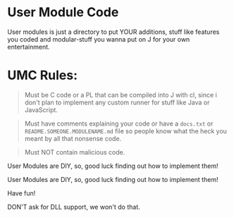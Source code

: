 # User Module Code
User modules is just a directory to put YOUR additions, stuff like features you coded and modular-stuff you wanna put on J for your own entertainment.

# UMC Rules:
> Must be C code or a PL that can be compiled into J with cl, since i don't plan to implement any custom runner for stuff like Java or JavaScript.

> Must have comments explaining your code or have a `docs.txt` or `README.SOMEONE.MODULENAME.md` file so people know what the heck you meant by all that nonsense code.

> Must NOT contain malicious code.

User Modules are DIY, so, good luck finding out how to implement them!

User Modules are DIY, so, good luck finding out how to implement them!

Have fun!


DON'T ask for DLL support, we won't do that.
